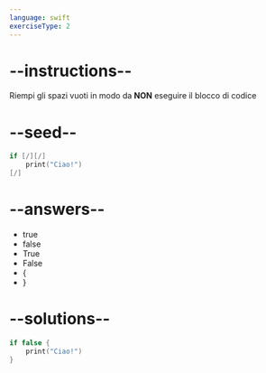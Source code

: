 ```yaml
---
language: swift
exerciseType: 2
---
```


# --instructions--

Riempi gli spazi vuoti in modo da **NON** eseguire il blocco di codice

# --seed--

```swift
if [/][/]
    print("Ciao!")
[/]
```

# --answers--

- true
- false
- True
- False
-  {
- }

# --solutions--

```swift
if false {
    print("Ciao!")
}
```
